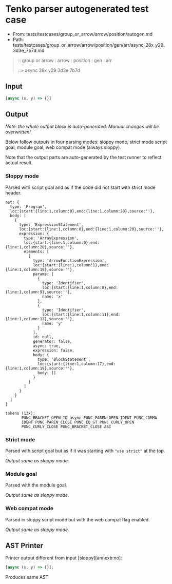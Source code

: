 # Tenko parser autogenerated test case

- From: tests/testcases/group_or_arrow/arrow/position/autogen.md
- Path: tests/testcases/group_or_arrow/arrow/position/gen/arr/async_28x_y29_3d3e_7b7d.md

> :: group or arrow : arrow : position : gen : arr
>
> ::> async 28x y29 3d3e 7b7d

## Input


`````js
[async (x, y) => {}]
`````

## Output

_Note: the whole output block is auto-generated. Manual changes will be overwritten!_

Below follow outputs in four parsing modes: sloppy mode, strict mode script goal, module goal, web compat mode (always sloppy).

Note that the output parts are auto-generated by the test runner to reflect actual result.

### Sloppy mode

Parsed with script goal and as if the code did not start with strict mode header.

`````
ast: {
  type: 'Program',
  loc:{start:{line:1,column:0},end:{line:1,column:20},source:''},
  body: [
    {
      type: 'ExpressionStatement',
      loc:{start:{line:1,column:0},end:{line:1,column:20},source:''},
      expression: {
        type: 'ArrayExpression',
        loc:{start:{line:1,column:0},end:{line:1,column:20},source:''},
        elements: [
          {
            type: 'ArrowFunctionExpression',
            loc:{start:{line:1,column:1},end:{line:1,column:19},source:''},
            params: [
              {
                type: 'Identifier',
                loc:{start:{line:1,column:8},end:{line:1,column:9},source:''},
                name: 'x'
              },
              {
                type: 'Identifier',
                loc:{start:{line:1,column:11},end:{line:1,column:12},source:''},
                name: 'y'
              }
            ],
            id: null,
            generator: false,
            async: true,
            expression: false,
            body: {
              type: 'BlockStatement',
              loc:{start:{line:1,column:17},end:{line:1,column:19},source:''},
              body: []
            }
          }
        ]
      }
    }
  ]
}

tokens (13x):
       PUNC_BRACKET_OPEN ID_async PUNC_PAREN_OPEN IDENT PUNC_COMMA
       IDENT PUNC_PAREN_CLOSE PUNC_EQ_GT PUNC_CURLY_OPEN
       PUNC_CURLY_CLOSE PUNC_BRACKET_CLOSE ASI
`````

### Strict mode

Parsed with script goal but as if it was starting with `"use strict"` at the top.

_Output same as sloppy mode._

### Module goal

Parsed with the module goal.

_Output same as sloppy mode._

### Web compat mode

Parsed in sloppy script mode but with the web compat flag enabled.

_Output same as sloppy mode._

## AST Printer

Printer output different from input [sloppy][annexb:no]:

````js
[async (x, y) => {}];
````

Produces same AST
